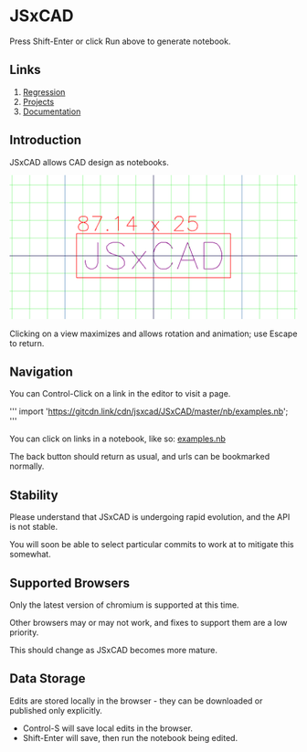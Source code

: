 # JSxCAD

Press Shift-Enter or click Run above to generate notebook.

## Links

1. [Regression](../nb/regression/regression.md)
1. [Projects](../nb/projects/index.md)
1. [Documentation](../nb/documentation/index.md)

## Introduction

JSxCAD allows CAD design as notebooks.

![Image](start.md.0.png)

Clicking on a view maximizes and allows rotation and animation; use Escape to return.

## Navigation

You can Control-Click on a link in the editor to visit a page.

'''
import 'https://gitcdn.link/cdn/jsxcad/JSxCAD/master/nb/examples.nb';
'''

You can click on links in a notebook, like so: [examples.nb](../nb/examples.md)

The back button should return as usual, and urls can be bookmarked normally.

## Stability

Please understand that JSxCAD is undergoing rapid evolution, and the API is not stable.

You will soon be able to select particular commits to work at to mitigate this somewhat.

## Supported Browsers

Only the latest version of chromium is supported at this time.

Other browsers may or may not work, and fixes to support them are a low priority.

This should change as JSxCAD becomes more mature.

## Data Storage

Edits are stored locally in the browser - they can be downloaded or published only explicitly.

* Control-S will save local edits in the browser.
* Shift-Enter will save, then run the notebook being edited.
